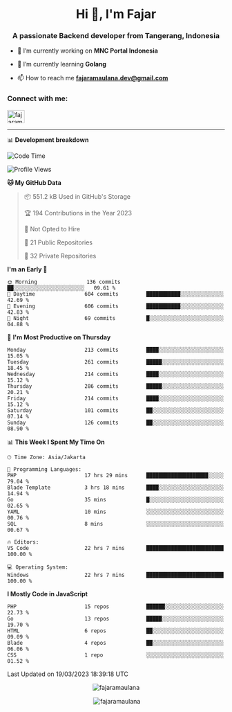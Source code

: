 <h1 align="center">Hi 👋, I'm Fajar</h1>
<h3 align="center">A passionate Backend developer from Tangerang, Indonesia</h3>

<!-- <p align="left"> <img src="https://komarev.com/ghpvc/?username=fajaramaulana&label=Profile%20views&color=0e75b6&style=flat" alt="fajaramaulana" /> </p> -->

- 🔭 I’m currently working on **MNC Portal Indonesia**

- 🌱 I’m currently learning **Golang**

- 📫 How to reach me **fajaramaulana.dev@gmail.com**

<h3 align="left">Connect with me:</h3>
<p align="left">
<a href="https://linkedin.com/in/fajar-agus-maulana-73533a180/" target="blank"><img align="center" src="https://raw.githubusercontent.com/rahuldkjain/github-profile-readme-generator/master/src/images/icons/Social/linked-in-alt.svg" alt="fajaramaulana" height="30" width="40" /></a>
</p>

-------

📊 **Development breakdown**
<!--START_SECTION:waka-->
![Code Time](http://img.shields.io/badge/Code%20Time-995%20hrs%2059%20mins-blue)

![Profile Views](http://img.shields.io/badge/Profile%20Views-0-blue)

**🐱 My GitHub Data** 

> 📦 551.2 kB Used in GitHub's Storage 
 > 
> 🏆 194 Contributions in the Year 2023
 > 
> 🚫 Not Opted to Hire
 > 
> 📜 21 Public Repositories 
 > 
> 🔑 32 Private Repositories 
 > 
**I'm an Early 🐤** 

```text
🌞 Morning                136 commits         ██░░░░░░░░░░░░░░░░░░░░░░░   09.61 % 
🌆 Daytime                604 commits         ███████████░░░░░░░░░░░░░░   42.69 % 
🌃 Evening                606 commits         ███████████░░░░░░░░░░░░░░   42.83 % 
🌙 Night                  69 commits          █░░░░░░░░░░░░░░░░░░░░░░░░   04.88 % 
```
📅 **I'm Most Productive on Thursday** 

```text
Monday                   213 commits         ████░░░░░░░░░░░░░░░░░░░░░   15.05 % 
Tuesday                  261 commits         █████░░░░░░░░░░░░░░░░░░░░   18.45 % 
Wednesday                214 commits         ████░░░░░░░░░░░░░░░░░░░░░   15.12 % 
Thursday                 286 commits         █████░░░░░░░░░░░░░░░░░░░░   20.21 % 
Friday                   214 commits         ████░░░░░░░░░░░░░░░░░░░░░   15.12 % 
Saturday                 101 commits         ██░░░░░░░░░░░░░░░░░░░░░░░   07.14 % 
Sunday                   126 commits         ██░░░░░░░░░░░░░░░░░░░░░░░   08.90 % 
```


📊 **This Week I Spent My Time On** 

```text
🕑︎ Time Zone: Asia/Jakarta

💬 Programming Languages: 
PHP                      17 hrs 29 mins      ████████████████████░░░░░   79.04 % 
Blade Template           3 hrs 18 mins       ████░░░░░░░░░░░░░░░░░░░░░   14.94 % 
Go                       35 mins             █░░░░░░░░░░░░░░░░░░░░░░░░   02.65 % 
YAML                     10 mins             ░░░░░░░░░░░░░░░░░░░░░░░░░   00.76 % 
SQL                      8 mins              ░░░░░░░░░░░░░░░░░░░░░░░░░   00.67 % 

🔥 Editors: 
VS Code                  22 hrs 7 mins       █████████████████████████   100.00 % 

💻 Operating System: 
Windows                  22 hrs 7 mins       █████████████████████████   100.00 % 
```

**I Mostly Code in JavaScript** 

```text
PHP                      15 repos            ██████░░░░░░░░░░░░░░░░░░░   22.73 % 
Go                       13 repos            █████░░░░░░░░░░░░░░░░░░░░   19.70 % 
HTML                     6 repos             ██░░░░░░░░░░░░░░░░░░░░░░░   09.09 % 
Blade                    4 repos             ██░░░░░░░░░░░░░░░░░░░░░░░   06.06 % 
CSS                      1 repo              ░░░░░░░░░░░░░░░░░░░░░░░░░   01.52 % 
```




 Last Updated on 19/03/2023 18:39:18 UTC
<!--END_SECTION:waka-->
<p align="center"><img align="center" src="https://github-readme-stats.vercel.app/api/top-langs?username=fajaramaulana&show_icons=true&locale=en&layout=compact" alt="fajaramaulana" /></p>

<p align="center">&nbsp;<img align="center" src="https://github-readme-stats.vercel.app/api?username=fajaramaulana&show_icons=true&locale=en" alt="fajaramaulana" /></p>
